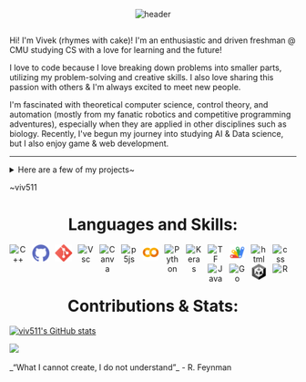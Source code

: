 <span>

<div align="center" >

![header](https://capsule-render.vercel.app/api?type=venom&color=7A4B7D&height=200&section=header&text=@viv511&fontColor=D299D5&fontSize=90)

</div>

##

<p align="center">

Hi! I'm Vivek (rhymes with cake)! I'm an enthusiastic and driven freshman @ CMU studying CS with a love for learning and the future!

I love to code because I love breaking down problems into smaller parts, utilizing my problem-solving and creative skills. I also love sharing this passion with others & I'm always excited to meet new people.

I'm fascinated with theoretical computer science, control theory, and automation (mostly from my fanatic robotics and competitive programming adventures), especially when they are applied in other disciplines such as biology. Recently, I've begun my journey into studying AI & Data science, but I also enjoy game & web development.

<hr></hr>

<details close>
<summary> Here are a few of my projects~ </summary>

- **VEX Robotics** - [Team 66659a](https://www.robotevents.com/teams/V5RC/66659A)
  - I've been lucky to have been part of such a great team and environment. I was the sole coder on our team when we were all freshman, but since then I have been able to take pivotal roles in leading the team as the software lead and club captain. My GitHub page contains the codebase for three VEX seasons: Tipping Point, Spin Up, & Over Under.
- **Slime Combine!**
  - [This project](https://itch.io/jam/brackeys-5/rate/928475) was built in under a week with [@citrus-melon](https://github.com/citrus-melon), for a Brackey's Game Jam hosted on itch.io. Out of the 1824 entries in the jam, we scored #33rd in Game Design & #64th in Overall categories.
- **Simulations!**
  - I like messing around with p5js to create cool simulations, although I'm still learning a lot!
    - I made a randomized circle generator I made for my Calculus final project. This website generates circles within a certain area and applies a pink-blue gradient for aesthetic purposes! I'm currently trying to utilize this to create my own rendition of a [famous internet meme](https://en.wikipedia.org/wiki/Bad_Apple!!#Usages_in_meme_culture)-"If it can render, it can render Bad Apple". In all seriousness, feel free to check out a copy of the accompanied slides in the [repository linked](https://github.com/viv511/CirclePacking)!
- **Competitive Programming**
  - I find competitive programming really enjoyable because it allows me to think critically and find fun coding solutions to Farmer John's cow-related problems (hehe). I've been able to compete in a few contests, and I'm always looking to improve my skills.
  - [M(IT)^2](https://mitit.org/Contest/Archive/Results2024Winter) - 2nd Place in HS Div. // [MACSO Finalist](https://macso.org/) - 9th/275 // [Codeforces](https://codeforces.com/profile/viv511) // [USACO](https://usaco.org/) Silver
- **Hackathons**
  - I love hackathons because they bring so many people together from diverse backgrounds to work on a common goal (and theres usually food and prizes involved >:) ).
  - [LexHack](https://lexhackathon.org/) is a student-led 501(c)(3) nonprofit that my friends and I created in late 2021, and so far we have had two successful events! LexHack aims to provide middle and high school students with opportunities to learn and showcase their computer programming skills at yearly hackathons. We have had 250+ participants!
  - I've attended [MIT Blueprint](https://blueprint.hackmit.org/) for two years, and have met a lot of really cool people through its community!
    - Along with my friends, we made [BobaGuessr](https://github.com/BrilliantDeviation7/BobaGuessr) in 2023 and [TaskApp](https://github.com/connorcarey/task-app) in 2024!

</details>

~viv511

</p>

<h1 align="center"> Languages and Skills: </h1>

<p align="center">

<img align="left" alt="C++" width="30px" style="padding-right:10px;" src="https://cdn.jsdelivr.net/gh/devicons/devicon@latest/icons/cplusplus/cplusplus-original.svg"/>

<img align="left" alt="Github" width="30px" style="padding-right:10px;" src="imgs/github.png"/>

<img align="left" alt="Git" width="30px" style="padding-right:10px;" src="imgs/git.png"/>

<!-- <img align="left" alt="Github" width="30px" style="padding-right:10px;" src="https://cdn.jsdelivr.net/gh/devicons/devicon@latest/icons/github/github-original.svg"/>  -->

<img align="left" alt="Vsc" width="28px" style="padding-right:10px;" src="https://cdn.jsdelivr.net/gh/devicons/devicon@latest/icons/vscode/vscode-original.svg"/>

<img align="left" alt="Canva" width="28px" style="padding-right:10px;" src="https://cdn.jsdelivr.net/gh/devicons/devicon@latest/icons/canva/canva-original.svg"/>

<img align="left" alt="p5js" width="28px" style="padding-right:10px;" src="https://cdn.jsdelivr.net/gh/devicons/devicon@latest/icons/p5js/p5js-original.svg"/>

<img align="left" alt="Colab" width="28px" style="padding-right:10px;" src="imgs/colab.png"/>

<img align="left" alt="Python" width="28px" style="padding-right:10px;" src="https://cdn.jsdelivr.net/gh/devicons/devicon@latest/icons/python/python-original.svg"/>

<img align="left" alt="Keras" width="28px" style="padding-right:10px;" src="https://cdn.jsdelivr.net/gh/devicons/devicon@latest/icons/keras/keras-original.svg"/>

<img align="left" alt="TF" width="28px" style="padding-right:10px;" src="https://cdn.jsdelivr.net/gh/devicons/devicon@latest/icons/tensorflow/tensorflow-original.svg"/>

<img align="left" alt="Google Apps Script" width="28px" style="padding-right:10px;" src="imgs/googleappsscript.png"/>

<img align="left" alt="html" width="28px" style="padding-right:10px;" src="https://cdn.jsdelivr.net/gh/devicons/devicon@latest/icons/html5/html5-original.svg"/>

<img align="left" alt="css" width="28px" style="padding-right:10px;" src="https://cdn.jsdelivr.net/gh/devicons/devicon@latest/icons/css3/css3-original.svg"/>

<img align="left" alt="Java" width="28px" style="padding-right:10px;" src="https://cdn.jsdelivr.net/gh/devicons/devicon@latest/icons/java/java-original.svg"/>

<img align="left" alt="Go" width="28px" style="padding-right:10px;" src="https://cdn.jsdelivr.net/gh/devicons/devicon@latest/icons/go/go-original.svg"/>

<img align="left" alt="Unity" width="28px" style="padding-right:10px;" src="imgs/unity.png"/>

<img align="left" alt="R" width="28px" style="padding-right:10px;" src="https://cdn.jsdelivr.net/gh/devicons/devicon@latest/icons/r/r-original.svg"/>

</p>

<br>
<br>
<br>

<h1 align="center"> Contributions & Stats: </h1>

<!-- <p align= "left"> -->
  <!-- <img src="https://github-readme-streak-stats.herokuapp.com/?user=viv511&show_icons=true&theme=onedark&theme=ambient_gradient&background=0,f88bff,cb80ff,575aff,097dff" /> -->
<!-- </p> -->

<p align="left">

[![viv511's GitHub stats](https://github-readme-stats.vercel.app/api?username=viv511&show_icons=true&theme=ambient_gradient&bg_color=DEG,f88bff,cb80ff,575aff,097dff&include_all_commits=true&rank_icon=github)](https://github.com/anuraghazra/github-readme-stats)

</p>

<!-- <p align="left"> -->

<!-- [![Top Langs](https://github-readme-stats.vercel.app/api/top-langs/?username=viv511&langs_count=10&layout=compact&theme=ambient_gradient&bg_color=DEG,f88bff,cb80ff,575aff,097dff)](https://github.com/anuraghazra/github-readme-stats) -->

<!-- </p> -->
<p align="left" > 
  
![](https://komarev.com/ghpvc/?username=viv511&style=flat&color=f88bff)

</p>
</span>
_“What I cannot create, I do not understand”_ - R. Feynman
